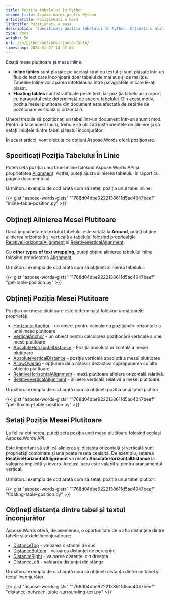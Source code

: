 ```yaml
---
title: Poziția tabelului în Python
second_title: Aspose.Words pentru Python
articleTitle: Poziționați o masă
linktitle: Poziționați o masă
description: "Specificați poziția tabelului în Python. Obțineți o aliniere a mesei, obțineți și setați poziția mesei plutitoare folosind Python."
type: docs
weight: 50
url: /ro/python-net/position-a-table/
timestamp: 2024-01-27-14-07-04
---
```


Există mese plutitoare și mese inline:

* **Inline tables** sunt plasate pe același strat cu textul și sunt plasate într-un flux de text care înconjoară doar tabelul de mai sus și de mai jos. Tabelele Inline vor apărea întotdeauna între paragrafele în care le-ați plasat.
* **Floating tables** sunt stratificate peste text, iar poziția tabelului în raport cu paragraful este determinată de ancora tabelului. Din acest motiv, poziția mesei plutitoare din document este afectată de setările de poziționare verticală și orizontală.

Uneori trebuie să poziționați un tabel într-un document într-un anumit mod. Pentru a face acest lucru, trebuie să utilizați instrumentele de aliniere și să setați liniuțele dintre tabel și textul înconjurător.

În acest articol, vom discuta ce opțiuni Aspose.Words oferă poziționare.

## Specificați Poziția Tabelului În Linie

Puteți seta poziția unui tabel inline folosind Aspose.Words API și proprietatea [Alignment](https://reference.aspose.com/words/python-net/aspose.words.tables/table/alignment/). Astfel, puteți ajusta alinierea tabelului în raport cu pagina documentului.

Următorul exemplu de cod arată cum să setați poziția unui tabel inline:

{{< gist "aspose-words-gists" "1768d04dbe9222138611d5ad4047beef" "inline-table-position.py" >}}

## Obțineți Alinierea Mesei Plutitoare

Dacă împachetarea textului tabelului este setată la **Around**, puteți obține alinierea orizontală și verticală a tabelului folosind proprietățile [RelativeHorizontalAlignment](https://reference.aspose.com/words/python-net/aspose.words.tables/table/relative_horizontal_alignment/) și [RelativeVerticalAlignment](https://reference.aspose.com/words/python-net/aspose.words.tables/table/relative_vertical_alignment/).

Cu **other types of text wrapping**, puteți obține alinierea tabelului inline folosind proprietatea [Alignment](https://reference.aspose.com/words/python-net/aspose.words.tables/table/alignment/).

Următorul exemplu de cod arată cum să obțineți alinierea tabelului:

{{< gist "aspose-words-gists" "1768d04dbe9222138611d5ad4047beef" "get-table-position.py" >}}

## Obțineți Poziția Mesei Plutitoare

 Poziția unei mese plutitoare este determinată folosind următoarele proprietăți:

* [HorizontalAnchor](https://reference.aspose.com/words/python-net/aspose.words.tables/table/horizontal_anchor/) - un obiect pentru calcularea poziționării orizontale a unei mese plutitoare
* [VerticalAnchor](https://reference.aspose.com/words/python-net/aspose.words.tables/table/vertical_anchor/) - un obiect pentru calcularea poziționării verticale a unei mese plutitoare
* [AbsoluteHorizontalDistance](https://reference.aspose.com/words/python-net/aspose.words.tables/table/absolute_horizontal_distance/) - Poziția absolută orizontală a mesei plutitoare
* [AbsoluteVerticalDistance](https://reference.aspose.com/words/python-net/aspose.words.tables/table/absolute_vertical_distance/) - poziție verticală absolută a mesei plutitoare
* [AllowOverlap](https://reference.aspose.com/words/python-net/aspose.words.tables/table/allow_overlap/) - opțiunea de a activa / dezactiva suprapunerea cu alte obiecte plutitoare
* [RelativeHorizontalAlignment](https://reference.aspose.com/words/python-net/aspose.words.tables/table/relative_horizontal_alignment/) - masă plutitoare aliniere orizontală relativă.
* [RelativeVerticalAlignment](https://reference.aspose.com/words/python-net/aspose.words.tables/table/relative_vertical_alignment/) - aliniere verticală relativă a mesei plutitoare.

Următorul exemplu de cod arată cum să obțineți poziția unui tabel plutitor:

{{< gist "aspose-words-gists" "1768d04dbe9222138611d5ad4047beef" "get-floating-table-position.py" >}}

## Setați Poziția Mesei Plutitoare

La fel ca obținerea, puteți seta poziția unei mese plutitoare folosind același Aspose.Words API.

Este important să știți că alinierea și distanța orizontală și verticală sunt proprietăți combinate și una poate reseta cealaltă. De exemplu, setarea **RelativeHorizontalAlignment** va reseta **AbsoluteHorizontalDistance** la valoarea implicită și invers. Același lucru este valabil și pentru aranjamentul vertical.

Următorul exemplu de cod arată cum să setați poziția unui tabel plutitor:

{{< gist "aspose-words-gists" "1768d04dbe9222138611d5ad4047beef" "floating-table-position.py" >}}

## Obțineți distanța dintre tabel și textul înconjurător

Aspose.Words oferă, de asemenea, o oportunitate de a afla distanțele dintre tabele și textele înconjurătoare:

- [DistanceTop](https://reference.aspose.com/words/python-net/aspose.words.tables/table/distance_top/) - valoarea distanței de sus
- [DistanceBottom](https://reference.aspose.com/words/python-net/aspose.words.tables/table/distance_bottom/) - valoarea distanței de percepție
- [DistanceRight](https://reference.aspose.com/words/python-net/aspose.words.tables/table/distance_right/) - valoarea distanței din dreapta
- [DistanceLeft](https://reference.aspose.com/words/python-net/aspose.words.tables/table/distance_left/) - valoarea distanței din stânga

Următorul exemplu de cod arată cum să obțineți distanța dintre un tabel și textul înconjurător:

{{< gist "aspose-words-gists" "1768d04dbe9222138611d5ad4047beef" "distance-between-table-surrounding-text.py" >}}
